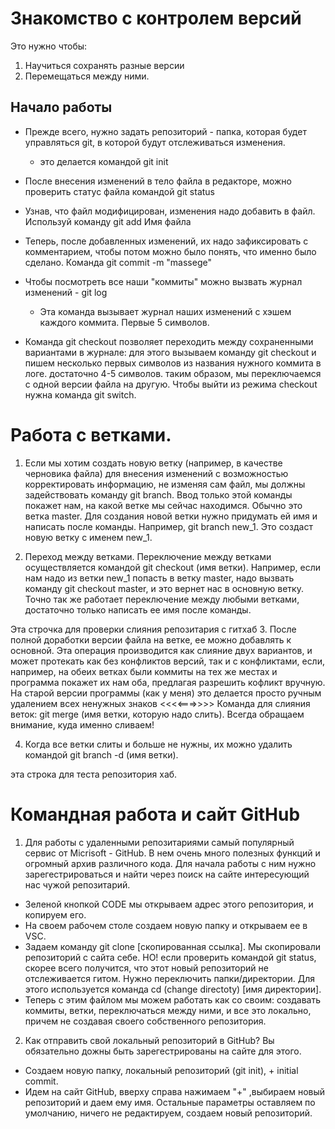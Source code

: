 # Знакомство с контролем версий

Это нужно чтобы:
1. Научиться сохранять разные версии
2. Перемещаться между ними.

## Начало работы

* Прежде всего, нужно задать репозиторий - папка, которая будет управляться git, в которой будут отслеживаться изменения. 
    * это делается командой git init

 * После внесения изменений в тело файла в редакторе, можно проверить статус файла командой git status

 * Узнав, что файл модифицирован, изменения надо добавить в файл. Используй команду git add Имя файла

 * Теперь, после добавленных изменений, их надо зафиксировать с комментарием, чтобы потом можно было понять, что именно было сделано. Команда git commit -m "massege"

 * Чтобы посмотреть все наши "коммиты" можно вызвать журнал изменений - git log
     * Эта команда вызывает журнал наших изменений с хэшем каждого коммита. Первые 5 символов.
 
* Команда git checkout позволяет переходить между сохраненными вариантами в журнале: для этого вызываем команду git checkout  и пишем несколько первых символов из названия нужного коммита в логе. достаточно 4-5 символов. таким образом, мы переключаемся с одной версии файла на другую. Чтобы выйти из режима checkout нужна команда git switch.

# Работа с ветками.

1. Если мы хотим создать новую ветку (например, в качестве черновика файла) для внесения изменений с возможностью корректировать информацию, не изменяя сам файл, мы должны задействовать команду git branch. Ввод только этой команды покажет нам, на какой ветке мы сейчас находимся. Обычно это ветка master. Для создания новой ветки нужно придумать ей имя и написать после команды. Например, git branch new_1. Это создаст новую ветку с именем new_1. 


2. Переход между ветками.
Переключение между ветками осуществляется командой git checkout (имя ветки). Например, если нам надо из ветки new_1 попасть в ветку  master, надо вызвать команду git checkout master, и это вернет нас в основную ветку. Точно так же работает переключение между любыми ветками, достаточно только написать ее имя после команды.


Эта строчка для проверки слияния репозитария с гитхаб
3. После полной доработки версии файла на ветке, ее можно добавлять к основной. Эта операция производится как слияние двух вариантов, и может протекать как без конфликтов версий, так и с конфликтами, если, например, на обеих ветках были коммиты на тех же местах и программа покажет их нам оба, предлагая разрешить кофликт вручную. На старой версии программы (как у меня) это делается просто ручным удалением всех ненужных знаков <<<<===>>>> Команда для слияния веток: git merge (имя ветки, которую надо слить). Всегда обращаем внимание, куда именно сливаем! 

4. Когда все ветки слиты и больше не нужны, их можно удалить командой git branch -d (имя ветки). 


эта строка для теста репозитория хаб.

# Командная работа и сайт GitHub

1. Для работы с удаленными репозитариями самый популярный сервис от Micrisoft - GitHub. В нем очень много полезных функций и огромный архив различного кода.  Для начала работы с ним нужно зарегестрироваться и найти через поиск на сайте интересующий нас чужой репозитарий.
 * Зеленой кнопкой CODE мы открываем адрес этого репозитория, и копируем его. 
 * На своем рабочем столе создаем новую папку и открываем ее в VSC. 
 * Задаем команду git clone [скопированная ссылка]. Мы скопировали репозиторий с сайта себе. НО! если проверить командой git status, скорее всего получится, что этот новый репозиторий не отслеживается гитом. Нужно переключить папки/директории. Для этого используется команда cd (change directoty) [имя директории].
* Теперь с этим файлом мы можем работать как со своим: создавать коммиты, ветки, переключаться между ними, и все это локально, причем не создавая своего собственного репозитория.

2. Как отправить свой локальный репозиторий в GitHub? Вы обязательно дожны быть зарегестрированы на сайте для этого. 
* Создаем новую папку, локальный репозиторий (git init), + initial commit. 
* Идем на сайт GitHub, вверху справа нажимаем "+" ,выбираем новый репозиторий и  даем ему имя. Остальные параметры оставляем по умолчанию, ничего не редактируем, создаем новый репозиторий.